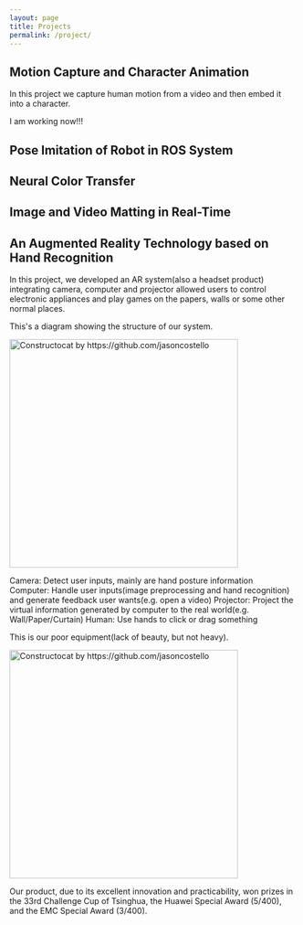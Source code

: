 ```yaml
---
layout: page
title: Projects
permalink: /project/
---
```


## Motion Capture and Character Animation

In this project we capture human motion from a video and then embed it into a character.





I am working now!!!

## Pose Imitation of Robot in ROS System



## Neural Color Transfer



## Image and Video Matting in Real-Time



## An Augmented Reality Technology based on Hand Recognition
In this project, we developed an AR system(also a headset product) integrating camera, computer and projector allowed users to control electronic appliances and play games on the papers, walls or some other normal places.

This's a diagram showing the structure of our system.

<img src="{{ site.baseurl }}/images/project1_1.png" alt="Constructocat by https://github.com/jasoncostello" style="width: 400px;"/>

Camera: Detect user inputs, mainly are hand posture information <br>
Computer: Handle user inputs(image preprocessing and hand recognition) and generate feedback user wants(e.g. open a video)
Projector: Project the virtual information generated by computer to the real world(e.g. Wall/Paper/Curtain)
Human: Use hands to click or drag something

This is our poor equipment(lack of beauty, but not heavy).

<img src="{{ site.baseurl }}/images/project1_2.png" alt="Constructocat by https://github.com/jasoncostello" style="width: 400px;"/>

Our product, due to its excellent innovation and practicability, won prizes in the 33rd Challenge Cup of Tsinghua, the Huawei Special Award (5/400), and the EMC Special Award (3/400).
